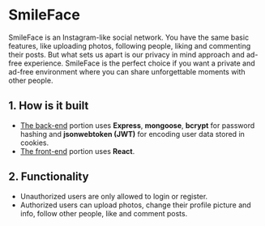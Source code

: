 # SmileFace

SmileFace is an Instagram-like social network. You have the same basic features, like uploading photos, following people, liking and commenting their posts. But what sets us apart is our privacy in mind approach and ad-free experience. SmileFace is the perfect choice if you want a private and ad-free environment where you can share unforgettable moments with other people.

## 1. How is it built
* [The back-end](./REST_API) portion uses **Express**, **mongoose**, **bcrypt** for password hashing and **jsonwebtoken (JWT)** for encoding user data stored in cookies.
* [The front-end](./client) portion uses **React**.

## 2. Functionality
* Unauthorized users are only allowed to login or register.
* Authorized users can upload photos, change their profile picture and info, follow other people, like and comment posts.